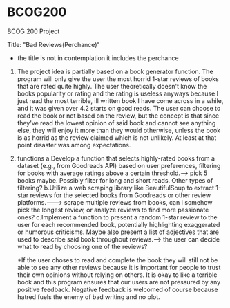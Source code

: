 # BCOG200
BCOG 200 Project

Title: "Bad Reviews(Perchance)"
* the title is not in contemplation it includes the perchance

1) The project idea is partially based on a book generator function. The program will only give the user the most horrid 1-star reviews of books that are rated quite highly. The user theoretically doesn't know the books popularity or rating and the rating is useless anyways because I just read the most terrible, ill written book I have come across in a while, and it was given over 4.2 starts on good reads. The user can choose to read the book or not based on the review, but the concept is that since they've read the lowest opinion of said book and cannot see anything else, they will enjoy it more than they would otherwise, unless the book is as horrid as the review claimed which is not unlikely. At least at that point disaster was among expectations.

2) functions
a.Develop a function that selects highly-rated books from a dataset (e.g., from Goodreads API) based on user preferences, filtering for books with average ratings above a certain threshold.--> pick 5 books maybe. Possibly filter for long and short reads. Other types of filtering?
b.Utilize a web scraping library like BeautifulSoup to extract 1-star reviews for the selected books from Goodreads or other review platforms.---> scrape multiple reviews from books, can I somehow pick the longest review, or analyze reviews to find more passionate ones?
c.Implement a function to present a random 1-star review to the user for each recommended book, potentially highlighting exaggerated or humorous criticisms. Maybe also present a list of adjectives that are used to describe said book throughout reviews.--> the user can decide what to read by choosing one of the reviews?

   *If the user choses to read and complete the book they will still not be able to see any other reviews because it is important for people to trust their own opinions without relying on others. It is okay to like a terrible book and this program ensures that our users are not pressured by any positive feedback. Negative feedback is welcomed of course because hatred fuels the enemy of bad writing and no plot.
